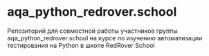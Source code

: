 # aqa_python_redrover.school
Репозиторий для совместной работы участников группы aqa_python_redrover.school на курсе по изучению автоматизации тестирования на Python в школе RedRover School
